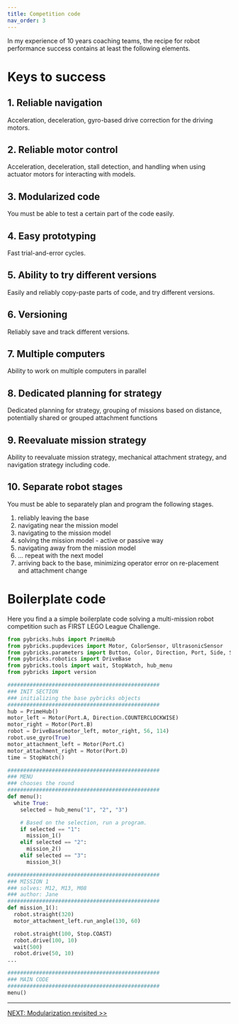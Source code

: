 ```yaml
---
title: Competition code
nav_order: 3
---
```


In my experience of 10 years coaching teams, the recipe for robot performance success contains at least the following elements.

# Keys to success 

## 1. Reliable navigation
Acceleration, deceleration, gyro-based drive correction for the driving motors.

## 2. Reliable motor control
Acceleration, deceleration, stall detection, and handling when using actuator motors for interacting with models.

## 3. Modularized code
You must be able to test a certain part of the code easily.

## 4. Easy prototyping
Fast trial-and-error cycles.

## 5. Ability to try different versions
Easily and reliably copy-paste parts of code, and try different versions.

## 6. Versioning
Reliably save and track different versions.

## 7. Multiple computers
Ability to work on multiple computers in parallel

## 8. Dedicated planning for strategy
Dedicated planning for strategy, grouping of missions based on distance, potentially shared or grouped attachment functions

## 9. Reevaluate mission strategy
Ability to reevaluate mission strategy, mechanical attachment strategy, and navigation strategy including code.

## 10. Separate robot stages

You must be able to separately plan and program the following stages.

1. reliably leaving the base
2. navigating near the mission model
3. navigating to the mission model
4. solving the mission model - active or passive way
5. navigating away from the mission model
6. ... repeat with the next model
7. arriving back to the base, minimizing operator error on re-placement and attachment change

# Boilerplate code

Here you find a a simple boilerplate code solving a multi-mission robot competition such as FIRST LEGO League Challenge.

```python
from pybricks.hubs import PrimeHub
from pybricks.pupdevices import Motor, ColorSensor, UltrasonicSensor
from pybricks.parameters import Button, Color, Direction, Port, Side, Stop
from pybricks.robotics import DriveBase
from pybricks.tools import wait, StopWatch, hub_menu
from pybricks import version

################################################
### INIT SECTION
### initializing the base pybricks objects
################################################
hub = PrimeHub()
motor_left = Motor(Port.A, Direction.COUNTERCLOCKWISE)
motor_right = Motor(Port.B)
robot = DriveBase(motor_left, motor_right, 56, 114)
robot.use_gyro(True)
motor_attachment_left = Motor(Port.C)
motor_attachment_right = Motor(Port.D)
time = StopWatch()

################################################
### MENU
### chooses the round
################################################
def menu():
  white True:
    selected = hub_menu("1", "2", "3")

    # Based on the selection, run a program.
    if selected == "1":
      mission_1()
    elif selected == "2":
      mission_2()
    elif selected == "3":
      mission_3()

################################################
### MISSION 1
### solves: M12, M13, M08
### author: Jane
################################################
def mission_1():
  robot.straight(320)
  motor_attachment_left.run_angle(130, 60)

  robot.straight(100, Stop.COAST)
  robot.drive(100, 10)
  wait(500)
  robot.drive(50, 10)
...

################################################
### MAIN CODE
################################################
menu()

```


---
[NEXT: Modularization revisited >>](4_modularization.md)